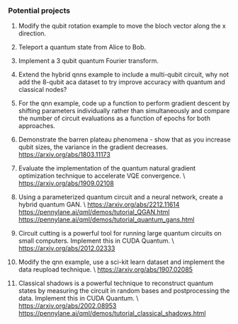 ### Potential projects

1. Modify the qubit rotation example to move the bloch vector along the x   direction. 

2. Teleport a quantum state from Alice to Bob. 

3. Implement a 3 qubit quantum Fourier transform. 

4. Extend the hybrid qnns example to include a multi-qubit circuit, why not add the 8-qubit aca dataset to try improve accuracy with quantum and classical nodes? 

5. For the qnn example, code up a function to perform gradient descent by shifting parameters individually rather than simultaneously and compare the number of circuit evaluations as a function of epochs for both approaches. 

6. Demonstrate the barren plateau phenomena - show that as you increase qubit sizes, the variance in the gradient decreases. \
 https://arxiv.org/abs/1803.11173

7. Evaluate the implementation of the quantum natural gradient optimization technique to accelerate VQE convergence. \ 
https://arxiv.org/abs/1909.02108

8. Using a parameterized quantum circuit and a neural network, create a hybrid quantum GAN. \ 
https://arxiv.org/abs/2212.11614 \
https://pennylane.ai/qml/demos/tutorial_QGAN.html \
https://pennylane.ai/qml/demos/tutorial_quantum_gans.html 

9. Circuit cutting is a powerful tool for running large quantum circuits on small computers. Implement this in CUDA Quantum. \ 
https://arxiv.org/abs/2012.02333

10. Modify the qnn example, use a sci-kit learn dataset and implement the data reupload technique. \ 
https://arxiv.org/abs/1907.02085 

11. Classical shadows is a powerful technique to reconstruct quantum states by measuring the circuit in random bases and postprocessing the data. Implement this in CUDA Quantum. \ 
https://arxiv.org/abs/2002.08953 \
https://pennylane.ai/qml/demos/tutorial_classical_shadows.html 



